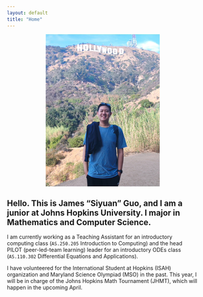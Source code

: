 ```yaml
---
layout: default
title: "Home"
---
```


<p align="center">
    <img id="rotatingImage" src="/photos/photo_1.jpg" width="300">
</p>

<script>
  const photos = ["/photos/photo_1.jpg", "/photos/photo2.jpg", "/photos/photo3.jpg"];
  let index = 0;

  function rotateImage() {
    index = (index + 1) % photos.length;
    document.getElementById("rotatingImage").src = photos[index];
  }

  setInterval(rotateImage, 10000);
</script>

## Hello. This is James “Siyuan” Guo, and I am a junior at Johns Hopkins University. I major in Mathematics and Computer Science.

I am currently working as a Teaching Assistant for an introductory computing class (`AS.250.205` Introduction to Computing) and the head PILOT (peer-led-team learning) leader for an introductory ODEs class (`AS.110.302` Differential Equations and Applications).

I have volunteered for the International Student at Hopkins (ISAH) organization and Maryland Science Olympiad (MSO) in the past. This year, I will be in charge of the Johns Hopkins Math Tournament (JHMT), which will happen in the upcoming April.